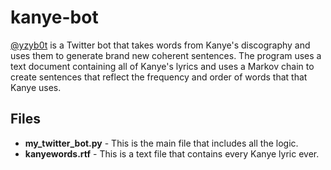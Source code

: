 # kanye-bot

[@yzyb0t](https://twitter.com/yzyb0t) is a Twitter bot that takes words from Kanye's discography and uses them to generate 
brand new coherent sentences. The program uses a text document containing all of Kanye's lyrics
and uses a Markov chain to create sentences that reflect the frequency and order of words that
that Kanye uses.

## Files
- **my_twitter_bot.py** - This is the main file that includes all the logic.
- **kanyewords.rtf** - This is a text file that contains every Kanye lyric ever.

